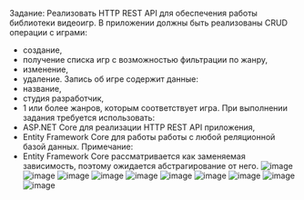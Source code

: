 Задание:
Реализовать HTTP REST API для обеспечения работы библиотеки видеоигр.
В приложении должны быть реализованы CRUD операции с играми:
- создание,
- получение списка игр с возможностью фильтрации по жанру,
- изменение,
- удаление.
Запись об игре содержит данные:
- название,
- студия разработчик,
- 1 или более жанров, которым соответствует игра.
При выполнении задания требуется использовать:
- ASP.NET Core для реализации HTTP REST API приложения,
- Entity Framework Core для работы работы с любой реляционной базой данных.
Примечание:
- Entity Framework Core рассматривается как заменяемая зависимость, поэтому ожидается абстрагирование от него.
![image](https://github.com/all-mon/ApricodeTestTask/assets/128417501/1befdde2-e210-4c3f-b64d-4b0a3ba58d12)
![image](https://github.com/all-mon/ApricodeTestTask/assets/128417501/a8881ce2-86fc-449e-8ff3-16219ca23f9d)
![image](https://github.com/all-mon/ApricodeTestTask/assets/128417501/3843cdb4-5dc2-4999-a874-901197871847)
![image](https://github.com/all-mon/ApricodeTestTask/assets/128417501/5e8907bd-fdf5-405d-9ba0-38d7e8fa42dd)
![image](https://github.com/all-mon/ApricodeTestTask/assets/128417501/ac7d0585-b928-4619-baf0-b1071b26abb1)
![image](https://github.com/all-mon/ApricodeTestTask/assets/128417501/596b724b-305c-43d9-a0bc-64f28e282c37)
![image](https://github.com/all-mon/ApricodeTestTask/assets/128417501/bc0121df-f87f-4982-99be-e7ef20793405)
![image](https://github.com/all-mon/ApricodeTestTask/assets/128417501/4d6716b4-93cd-46e5-b93a-7a6a57731451)
![image](https://github.com/all-mon/ApricodeTestTask/assets/128417501/e239fa3d-2711-4da0-9b5c-ced28c247f27)
![image](https://github.com/all-mon/ApricodeTestTask/assets/128417501/a1a7a365-9a50-4a0a-aba6-539bb91dc652)
